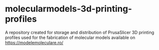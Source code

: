 # molecularmodels-3d-printing-profiles
A repository created for storage and distribution of PrusaSlicer 3D printing profiles used for the fabrication of molecular models available on https://modelemoleculare.ro/

